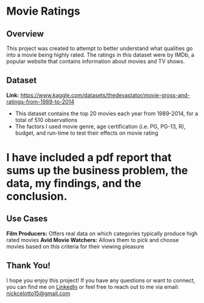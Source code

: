 # Movie Ratings
## Overview
This project was created to attempt to better understand what qualities go into a movie being highly rated. The ratings in this dataset were by IMDb, a popular website that contains information about movies and TV shows. 

## Dataset
**Link:** https://www.kaggle.com/datasets/thedevastator/movie-gross-and-ratings-from-1989-to-2014
- This dataset contains the top 20 movies each year from 1989-2014, for a total of 510 observations
- The factors I used movie genre, age certification (i.e. PG, PG-13, R), budget, and run-time to test their effects on movie rating

# I have included a pdf report that sums up the business problem, the data, my findings, and the conclusion.

## Use Cases
**Film Producers:** Offers real data on which categories typically produce high rated movies
**Avid Movie Watchers:** Allows them to pick and choose movies based on this criteria for their viewing pleasure

## Thank You!
I hope you enjoy this project! If you have any questions or want to connect, you can find me on [LinkedIn](https://www.linkedin.com/in/nicholascelotto/) or feel
free to reach out to me via email: nickcelotto15@gmail.com
